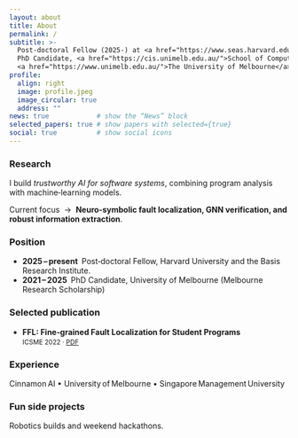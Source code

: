 ```yaml
---
layout: about
title: About
permalink: /
subtitle: >-
  Post‑doctoral Fellow (2025‑) at <a href="https://www.seas.harvard.edu/">Harvard SEAS</a> ·
  PhD Candidate, <a href="https://cis.unimelb.edu.au/">School of Computing & Information Systems</a>,
  <a href="https://www.unimelb.edu.au/">The University of Melbourne</a>
profile:
  align: right
  image: profile.jpeg
  image_circular: true
  address: ""
news: true            # show the “News” block
selected_papers: true # show papers with selected={true}
social: true          # show social icons
---
```


### Research  
I build *trustworthy AI for software systems*, combining program analysis with machine‑learning models.

Current focus &nbsp;→ &nbsp;**Neuro‑symbolic fault localization, GNN verification, and robust information extraction**.

### Position  
- **2025 – present** Post‑doctoral Fellow, Harvard University and the Basis Research Institute.
- **2021 – 2025** PhD Candidate, University of Melbourne (Melbourne Research Scholarship)

### Selected publication  
- **FFL: Fine‑grained Fault Localization for Student Programs**  
  <small>ICSME 2022 · <a href="/assets/pdf/FFL_Final.pdf">PDF</a></small>

### Experience  
Cinnamon AI • University of Melbourne • Singapore Management University

### Fun side projects  
Robotics builds and weekend hackathons.